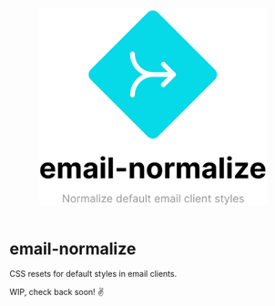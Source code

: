 <div align="center">
    <img src="media/logo.svg" alt="email-normalize" width="400">
    <br>
    <br>
</div>

# email-normalize

CSS resets for default styles in email clients.

WIP, check back soon! ✌
